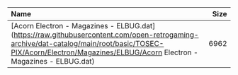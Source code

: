 |Name|Size|
|:---|---:|
|[Acorn Electron - Magazines - ELBUG.dat](https://raw.githubusercontent.com/open-retrogaming-archive/dat-catalog/main/root/basic/TOSEC-PIX/Acorn/Electron/Magazines/ELBUG/Acorn Electron - Magazines - ELBUG.dat)|6962|
